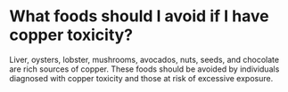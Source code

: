 # What foods should I avoid if I have copper toxicity?

Liver, oysters, lobster, mushrooms, avocados, nuts, seeds, and chocolate are rich sources of copper. These foods should be avoided by individuals diagnosed with copper toxicity and those at risk of excessive exposure.